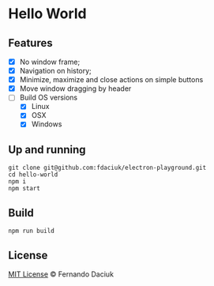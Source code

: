 # Hello World

## Features

- [x] No window frame;
- [x] Navigation on history;
- [x] Minimize, maximize and close actions on simple buttons
- [x] Move window dragging by header
- [ ] Build OS versions
  - [x] Linux
  - [x] OSX
  - [x] Windows

## Up and running

```console
git clone git@github.com:fdaciuk/electron-playground.git
cd hello-world
npm i
npm start
```

## Build

```console
npm run build
```

## License

[MIT License](https://github.com/fdaciuk/licenses/blob/master/MIT-LICENSE.md) &copy; Fernando Daciuk
